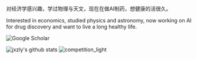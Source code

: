 对经济学感兴趣，学过物理与天文，现在在做AI制药，想健康的活很久。

Interested in economics, studied physics and astronomy, now working on AI for drug discovery and want to live a long healthy life.

![Google Scholar](https://scholar.google.com/citations?user=BCeSqgoAAAAJ&hl=en)

![jxzly's github stats](https://github-readme-stats.vercel.app/api?username=jxzly&show_icons=true&hide_border=true)
![competition_light](https://road-to-kaggle-grandmaster.vercel.app/api/badges/daishu/competition/light)
